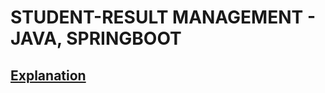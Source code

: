 # STUDENT-RESULT MANAGEMENT - JAVA, SPRINGBOOT
## [Explanation](https://codingcornerblog.blogspot.com/2024/06/springboot-simple-project-student.html)
